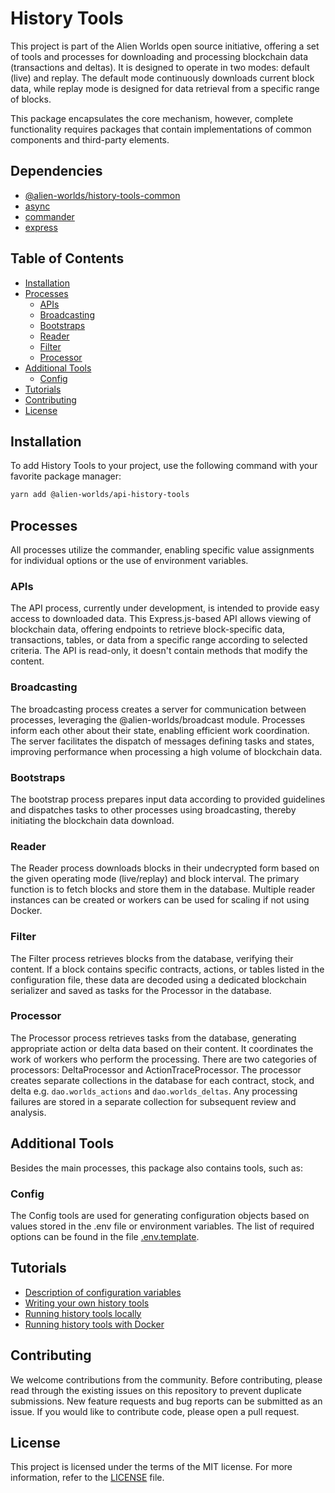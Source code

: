 # History Tools

This project is part of the Alien Worlds open source initiative, offering a set of tools and processes for downloading and processing blockchain data (transactions and deltas). It is designed to operate in two modes: default (live) and replay. The default mode continuously downloads current block data, while replay mode is designed for data retrieval from a specific range of blocks.

This package encapsulates the core mechanism, however, complete functionality requires packages that contain implementations of common components and third-party elements.


## Dependencies

- [@alien-worlds/history-tools-common](https://github.com/Alien-Worlds/history-tools-common)
- [async](https://github.com/caolan/async)
- [commander](https://github.com/tj/commander.js)
- [express](https://github.com/expressjs/express)


## Table of Contents

- [Installation](#installation)
- [Processes](#processes)
  - [APIs](#apis)
  - [Broadcasting](#broadcasting)
  - [Bootstraps](#bootstraps)
  - [Reader](#reader)
  - [Filter](#filter)
  - [Processor](#processor)
- [Additional Tools](#additional-tools)
  - [Config](#config)
- [Tutorials](#tutorials)
- [Contributing](#contributing)
- [License](#license)

## Installation

To add History Tools to your project, use the following command with your favorite package manager:

```bash
yarn add @alien-worlds/api-history-tools

```

## Processes

All processes utilize the commander, enabling specific value assignments for individual options or the use of environment variables.

### APIs

The API process, currently under development, is intended to provide easy access to downloaded data. This Express.js-based API allows viewing of blockchain data, offering endpoints to retrieve block-specific data, transactions, tables, or data from a specific range according to selected criteria. The API is read-only, it doesn't contain methods that modify the content.

### Broadcasting

The broadcasting process creates a server for communication between processes, leveraging the @alien-worlds/broadcast module. Processes inform each other about their state, enabling efficient work coordination. The server facilitates the dispatch of messages defining tasks and states, improving performance when processing a high volume of blockchain data.

### Bootstraps

The bootstrap process prepares input data according to provided guidelines and dispatches tasks to other processes using broadcasting, thereby initiating the blockchain data download.

### Reader

The Reader process downloads blocks in their undecrypted form based on the given operating mode (live/replay) and block interval. The primary function is to fetch blocks and store them in the database. Multiple reader instances can be created or workers can be used for scaling if not using Docker.

### Filter

The Filter process retrieves blocks from the database, verifying their content. If a block contains specific contracts, actions, or tables listed in the configuration file, these data are decoded using a dedicated blockchain serializer and saved as tasks for the Processor in the database.

### Processor

The Processor process retrieves tasks from the database, generating appropriate action or delta data based on their content. It coordinates the work of workers who perform the processing. There are two categories of processors: DeltaProcessor and ActionTraceProcessor. The processor creates separate collections in the database for each contract, stock, and delta e.g. `dao.worlds_actions` and `dao.worlds_deltas`. Any processing failures are stored in a separate collection for subsequent review and analysis.

## Additional Tools

Besides the main processes, this package also contains tools, such as:

### Config

The Config tools are used for generating configuration objects based on values stored in the .env file or environment variables. The list of required options can be found in the file [.env.template](./.env.template).

## Tutorials

- [Description of configuration variables](./tutorials/config-vars.md)
- [Writing your own history tools](./tutorials/writing-history-tools.md)
- [Running history tools locally](./tutorials/running-history-tools-locally.md)
- [Running history tools with Docker](./tutorials/running-history-tools-with-docker.md)

## Contributing

We welcome contributions from the community. Before contributing, please read through the existing issues on this repository to prevent duplicate submissions. New feature requests and bug reports can be submitted as an issue. If you would like to contribute code, please open a pull request.

## License

This project is licensed under the terms of the MIT license. For more information, refer to the [LICENSE](./LICENSE) file.
